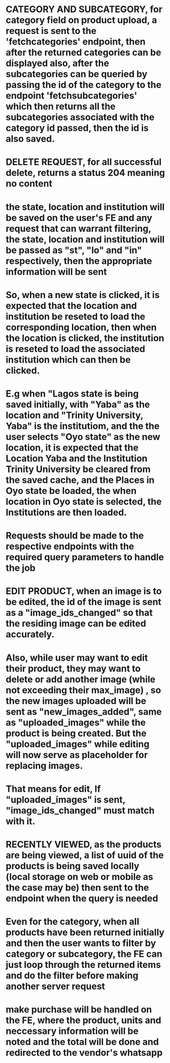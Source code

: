 # CATEGORY AND SUBCATEGORY, for category field on product upload, a request is sent to the 'fetchcategories' endpoint, then after the returned categories can be displayed also, after the subcategories can be queried by passing the id of the category to the endpoint 'fetchsubcategories' which then returns all the subcategories associated with the category id passed, then the id is also saved.

# DELETE REQUEST, for all successful delete, returns a status 204 meaning no content

# the state, location and institution will be saved on the user's FE and any request that can warrant filtering, the state, location and institution will be passed as "st", "lo" and "in" respectively, then the appropriate information will be sent 


# So, when a new state is clicked, it is expected that the location and institution be reseted to load the corresponding location, then when the location is clicked, the institution is reseted to load the associated institution which can then be clicked. 
# E.g when "Lagos state is being saved initially, with "Yaba" as the location and  "Trinity University, Yaba" is the institutiom, and the the user selects "Oyo state" as the new location, it is expected that the Location Yaba and the Institution Trinity University be cleared from the saved cache, and the Places in Oyo state be loaded, the when location in Oyo state is selected, the Institutions are then loaded. 
# Requests should be made to the respective endpoints with the required query parameters to handle the job

# EDIT PRODUCT, when an image is to be edited, the id of the image is sent as a "image_ids_changed" so that the residing image can be edited accurately.
# Also, while user may want to edit their product, they may want to delete or add another image (while not exceeding their max_image) , so the new images uploaded will be sent as "new_images_added", same as "uploaded_images" while the product is being created. But the "uploaded_images" while editing will now serve as placeholder for replacing images.
# That means for edit, If "uploaded_images" is sent, "image_ids_changed" must match with it.

# RECENTLY VIEWED, as the products are being viewed, a list of uuid of the products is being saved locally (local storage on web or mobile as the case may be) then sent to the endpoint when the query is needed 


# Even for the category, when all products have been returned initially and then the user wants to filter by category or subcategory, the FE can just loop through the returned items and do the filter before making another server request

# make purchase will be handled on the FE, where the product, units and neccessary information will be noted and the total will be done and redirected to the vendor's whatsapp